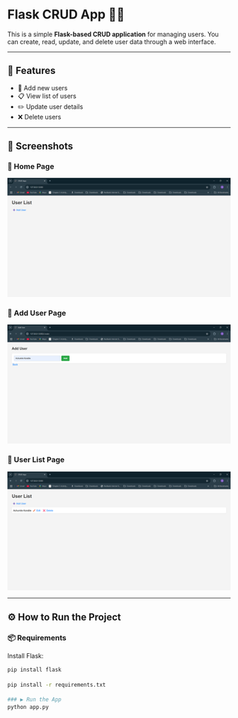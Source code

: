 # Flask CRUD App 🧑‍💻

This is a simple **Flask-based CRUD application** for managing users. You can create, read, update, and delete user data through a web interface.

---

## 🚀 Features

- 📝 Add new users  
- 📋 View list of users  
- ✏️ Update user details  
- ❌ Delete users

---

## 📸 Screenshots

### 🔹 Home Page
![Home](images/Home%20page.png)

### 🔹 Add User Page
![Add](images/Add%20User%20page.png)

### 🔹 User List Page
![List](images/User%20List%20page.png)

---

## ⚙️ How to Run the Project

### 📦 Requirements

Install Flask:
```bash
pip install flask

pip install -r requirements.txt

### ▶️ Run the App
python app.py

